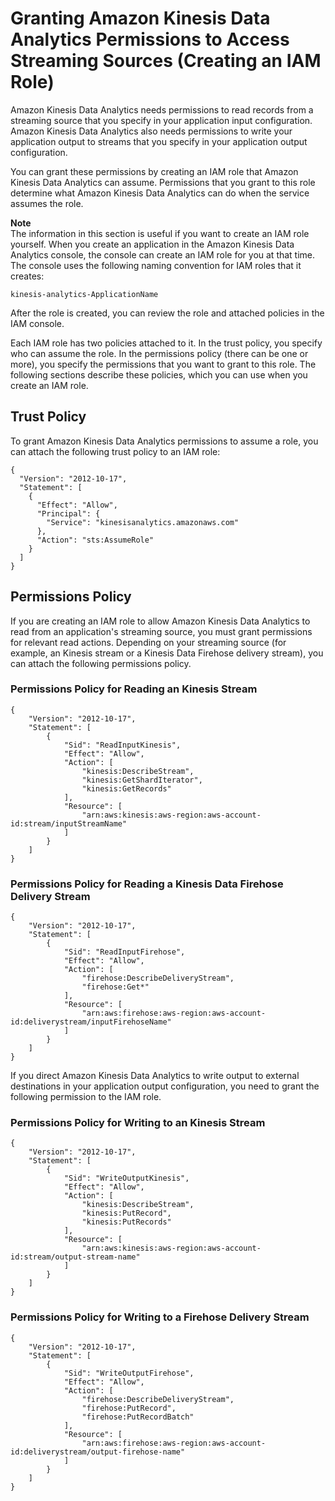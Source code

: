 # Granting Amazon Kinesis Data Analytics Permissions to Access Streaming Sources \(Creating an IAM Role\)<a name="iam-role"></a>

Amazon Kinesis Data Analytics needs permissions to read records from a streaming source that you specify in your application input configuration\. Amazon Kinesis Data Analytics also needs permissions to write your application output to streams that you specify in your application output configuration\. 

You can grant these permissions by creating an IAM role that Amazon Kinesis Data Analytics can assume\. Permissions that you grant to this role determine what Amazon Kinesis Data Analytics can do when the service assumes the role\. 

**Note**  
The information in this section is useful if you want to create an IAM role yourself\. When you create an application in the Amazon Kinesis Data Analytics console, the console can create an IAM role for you at that time\. The console uses the following naming convention for IAM roles that it creates:  

```
kinesis-analytics-ApplicationName
```
After the role is created, you can review the role and attached policies in the IAM console\. 

Each IAM role has two policies attached to it\. In the trust policy, you specify who can assume the role\. In the permissions policy \(there can be one or more\), you specify the permissions that you want to grant to this role\. The following sections describe these policies, which you can use when you create an IAM role\. 

## Trust Policy<a name="iam-role-trust-policy"></a>

To grant Amazon Kinesis Data Analytics permissions to assume a role, you can attach the following trust policy to an IAM role:

```
{
  "Version": "2012-10-17",
  "Statement": [
    {
      "Effect": "Allow",
      "Principal": {
        "Service": "kinesisanalytics.amazonaws.com"
      },
      "Action": "sts:AssumeRole"
    }
  ]
}
```

## Permissions Policy<a name="iam-role-permissions-policy"></a>

If you are creating an IAM role to allow Amazon Kinesis Data Analytics to read from an application's streaming source, you must grant permissions for relevant read actions\. Depending on your streaming source \(for example, an Kinesis stream or a Kinesis Data Firehose delivery stream\), you can attach the following permissions policy\.

### Permissions Policy for Reading an Kinesis Stream<a name="iam-role-permissions-policy-stream"></a>

```
{
    "Version": "2012-10-17",
    "Statement": [
        {
            "Sid": "ReadInputKinesis",
            "Effect": "Allow",
            "Action": [
                "kinesis:DescribeStream",
                "kinesis:GetShardIterator",
                "kinesis:GetRecords"
            ],
            "Resource": [
                "arn:aws:kinesis:aws-region:aws-account-id:stream/inputStreamName"
            ]
        }
    ]
}
```

### Permissions Policy for Reading a Kinesis Data Firehose Delivery Stream<a name="iam-role-permissions-policy-delivery-stream"></a>

```
{
    "Version": "2012-10-17",
    "Statement": [
        {
            "Sid": "ReadInputFirehose",
            "Effect": "Allow",
            "Action": [
                "firehose:DescribeDeliveryStream",
                "firehose:Get*"
            ],
            "Resource": [
                "arn:aws:firehose:aws-region:aws-account-id:deliverystream/inputFirehoseName"
            ]
        }
    ]
}
```

If you direct Amazon Kinesis Data Analytics to write output to external destinations in your application output configuration, you need to grant the following permission to the IAM role\. 

### Permissions Policy for Writing to an Kinesis Stream<a name="iam-role-permissions-policy-ak-stream"></a>

```
{
    "Version": "2012-10-17",
    "Statement": [
        {
            "Sid": "WriteOutputKinesis",
            "Effect": "Allow",
            "Action": [
                "kinesis:DescribeStream",
                "kinesis:PutRecord",
                "kinesis:PutRecords"
            ],
            "Resource": [
                "arn:aws:kinesis:aws-region:aws-account-id:stream/output-stream-name"
            ]
        }
    ]
}
```

### Permissions Policy for Writing to a Firehose Delivery Stream<a name="iam-role-permissions-policy-af-delivery-stream"></a>

```
{
    "Version": "2012-10-17",
    "Statement": [
        {
            "Sid": "WriteOutputFirehose",
            "Effect": "Allow",
            "Action": [
                "firehose:DescribeDeliveryStream",
                "firehose:PutRecord",
                "firehose:PutRecordBatch"
            ],
            "Resource": [
                "arn:aws:firehose:aws-region:aws-account-id:deliverystream/output-firehose-name"
            ]
        }
    ]
}
```